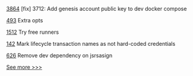 
[3864](https://github.com/hyperledger/iroha/pull/3864) [fix] 3712: Add genesis account public key to dev docker compose

[493](https://github.com/hyperledger-labs/fabric-token-sdk/pull/493) Extra opts

[1512](https://github.com/hyperledger/solang/pull/1512) Try free runners

[142](https://github.com/hyperledger/fabric-admin-sdk/pull/142) Mark lifecycle transaction names as not hard-coded credentials

[626](https://github.com/hyperledger/fabric-gateway/pull/626) Remove dev dependency on jsrsasign


[See more >>>](https://start-here.hyperledger.org/pull-requests)
